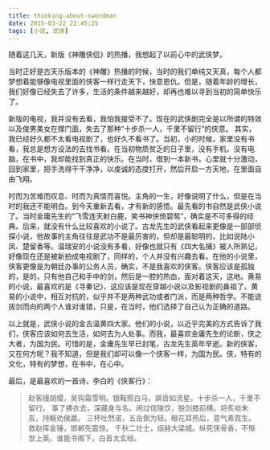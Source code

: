 ```yaml
---
title: thinking-about-swordman
date: 2015-03-22 22:45:25
tags: [小说, 武侠]
---
```


随着这几天，新版《神雕侠侣》的热播，我想起了以前心中的武侠梦。

当时正好是古天乐版本的《神雕》热播的时候，当时的我们单纯又天真，每个人都梦想着能够像电视里面的侠客一样行走天下，快意恩仇。但是，随着年龄的增长，我们好像已经失去了许多，生活的条件越来越好，却再也难以寻到当初的简单快乐了。

新版的电视，我并没有去看，我怕我接受不了。现在的武侠剧完全是以所谓的特效以及俊男美女在撑门面，失去了那种“十步杀一人，千里不留行”的侠意。
其实，我已经好久都不太看电视剧了，也好久不看书了。当初，小的时候，家里没有书看，我总是想方设法的去找书看。在当初物质贫乏的日子里，没有手机，没有电脑，在书中，我却能找到真正的快乐。在当时，借到一本新书，心里就十分激动，回到家里，把手洗得干干净净，以虔诚的态度打开，然后开启一方天地，在里面自由飞翔。

时而为苦难而叹息、时而为真情而喜悦。主角的一生，好像说明了什么，但是在当时的我还不能明白。到今天重新去看，才有新的感悟。最先看的书自然是武侠小说了。当时金庸先生的“飞雪连天射白鹿，笑书神侠倚碧鸳”，确实是不可多得的经典。后来，就没有什么比较喜欢的小说了。古龙先生的武侠看起来更像是一部部侦探小说，他故事的主角往往是武功不是最厉害的，但却是最聪明的，比如说陆小凤、楚留香等。温瑞安的小说没有多看，好像也就只有《四大名捕》被人所熟记，好像现在还是被新拍成电视剧了，同样的，个人并没有兴趣去看。在他的小说里，侠客更像是为朝廷办事的公务人员，确实，不是我喜欢的侠客。侠客应该是孤独的，是的，只有他自己和手中的剑，然后是一腔的热血，面对着这天，这地。黄易的小说，最喜欢的是《寻秦记》，这应该是现在穿越小说以及影视剧的鼻祖了。黄易的小说中，相互对抗的，似乎并不是两种武功或者门派，而是两种哲学。不能说拔剑而向的两个人谁对谁错，只是，在当时，他们选择了自己认为正确的道路。

以上就是，武侠小说的金古温黄四大家。他们的小说，以近乎完美的方式告诉了我们，侠客应该如何去生活，如何去为人处事。而我，最喜欢金庸先生的论断，侠之大者，为国为民。可惜的是，金庸先生早已封笔，古龙先生英年早逝。新的侠客，又在何方呢？我不知道，但是我们却可以像一个侠客一样，为国为民。侠，特有的文化，特有的梦想，在书中，在心中。
       
最后，是最喜欢的一首诗，李白的《侠客行》：
> 赵客缦胡缨，吴钩霜雪明。银鞍照白马，飒沓如流星。十步杀一人，千里不留行。
事了拂衣去，深藏身与名。闲过信陵饮，脱剑膝前横。将炙啖朱亥，持觞劝侯嬴。
三杯吐然诺，五岳倒为轻。眼花耳热后，意气素霓生。救赵挥金锤，邯郸先震惊。
千秋二壮士，烜赫大梁城。纵死侠骨香，不惭世上英。谁能书阁下，白首太玄经。 
